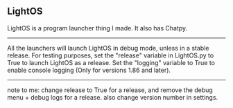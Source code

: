 ## LightOS
LightOS is a program launcher thing I made. It also has Chatpy. 
___
All the launchers will launch LightOS in debug mode, unless in a stable release. For testing purposes, set the "release" variable in LightOS.py to True to launch LightOS as a release. Set the "logging" variable to True to enable console logging (Only for versions 1.86 and later).
___
note to me: change release to True for a release, and remove the debug menu + debug logs for a release. also change version number in settings.
